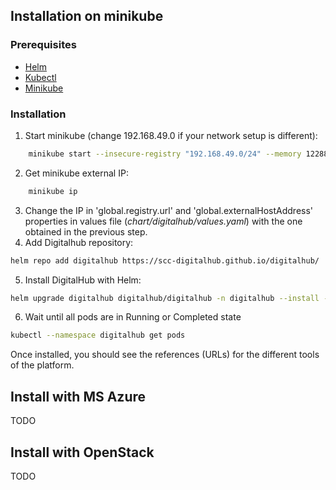 ## Installation on minikube

### Prerequisites 
- [Helm](https://helm.sh/docs/intro/install/)
- [Kubectl](https://kubernetes.io/docs/tasks/tools/#kubectl)
- [Minikube](https://minikube.sigs.k8s.io/docs/start/)

### Installation

1. Start minikube (change 192.168.49.0 if your network setup is different):
```sh
    minikube start --insecure-registry "192.168.49.0/24" --memory 12288 --cpus 4
```
2. Get minikube external IP:
```sh
    minikube ip
```
3. Change the IP in  'global.registry.url' and 'global.externalHostAddress' properties in values file (*chart/digitalhub/values.yaml*) with the one obtained in the previous step.
4. Add Digitalhub repository:
```sh
helm repo add digitalhub https://scc-digitalhub.github.io/digitalhub/
```
5. Install DigitalHub with Helm:
```sh
helm upgrade digitalhub digitalhub/digitalhub -n digitalhub --install --create-namespace --timeout 15m0s
```
6. Wait until all pods are in Running or Completed state
```sh
kubectl --namespace digitalhub get pods
```

Once installed, you should see the references (URLs) for the different tools of the platform.

## Install with MS Azure
TODO

## Install with OpenStack
TODO